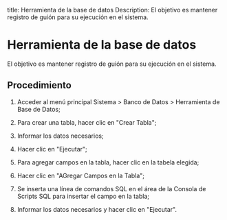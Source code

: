title:  Herramienta de la base de datos 
Description: El objetivo es mantener registro de guión para su ejecución en el sistema. 
# Herramienta de la base de datos

El objetivo es mantener registro de guión para su ejecución en el sistema.

Procedimiento
-------------

1.  Acceder al menú principal Sistema \> Banco de Datos \> Herramienta de Base
    de Datos;

2.  Para crear una tabla, hacer clic en "Crear Tabla";

3.  Informar los datos necesarios;

4.  Hacer clic en "Ejecutar";

5.  Para agregar campos en la tabla, hacer clic en la tabela elegida;

6.  Hacer clic en "AGregar Campos en la Tabla";

7.  Se inserta una línea de comandos SQL en el área de la Consola de Scripts SQL
    para insertar el campo en la tabla;

8.  Informar los datos necesarios y hacer clic en "Ejecutar".

<!-- !!! tip "About"

    <b>Product/Version:</b> CITSmart | 8.00 &nbsp;&nbsp;
    <b>Updated:</b>01/28/2021 – Larissa Lourenço

